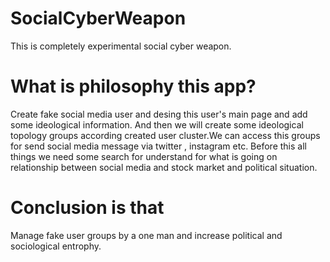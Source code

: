 # SocialCyberWeapon

This is completely experimental social cyber weapon.

# What is philosophy this app?

Create fake social media user and desing this user's main page and add some ideological information.
And then we will create some ideological topology groups according created user cluster.We can access this groups for send social media message via twitter , instagram etc.
Before this all things we need some search for understand for what is going on relationship between social media and stock market and political situation.

# Conclusion is that
Manage fake user groups by a one man and increase political and sociological entrophy.
